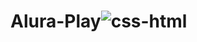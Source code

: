 # Alura-Play![css-html](https://user-images.githubusercontent.com/102264317/210463122-571ff293-e002-4444-a7d4-6c498df8f98d.jpg)
